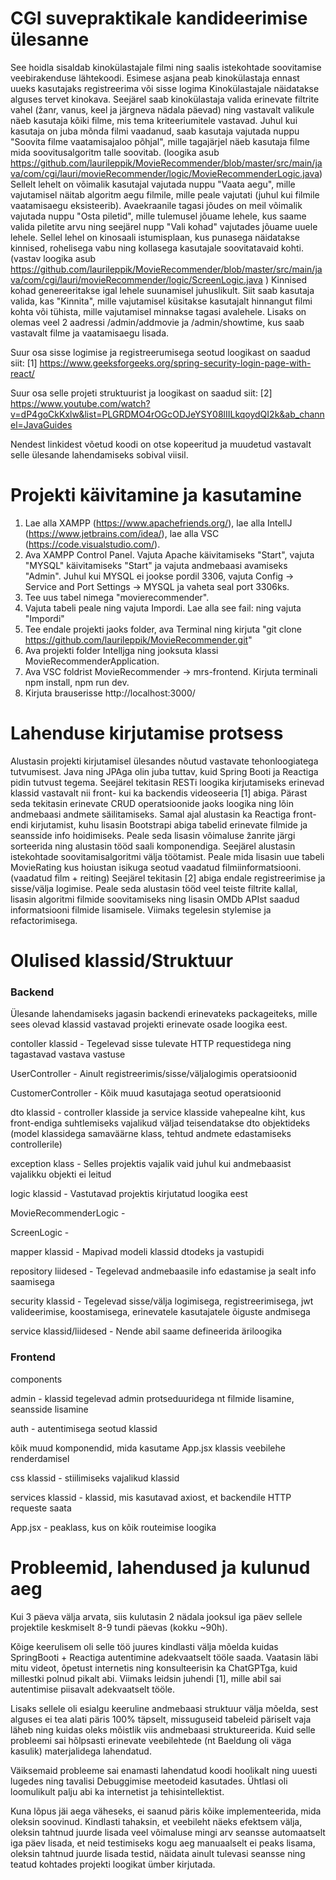 # CGI suvepraktikale kandideerimise ülesanne
See hoidla sisaldab kinokülastajale filmi ning saalis istekohtade soovitamise veebirakenduse lähtekoodi. Esimese asjana peab kinokülastaja ennast uueks kasutajaks registreerima või sisse logima Kinokülastajale näidatakse alguses tervet kinokava.
Seejärel saab kinokülastaja valida erinevate filtrite vahel (žanr, vanus, keel ja järgneva nädala päevad) ning vastavalt valikule näeb kasutaja kõiki filme, mis tema kriteeriumitele vastavad. Juhul kui kasutaja on juba mõnda filmi vaadanud, saab
kasutaja vajutada nuppu "Soovita filme vaatamisajaloo põhjal", mille tagajärjel näeb kasutaja filme mida soovitusalgoritm talle soovitab. (loogika asub https://github.com/laurileppik/MovieRecommender/blob/master/src/main/java/com/cgi/lauri/movieRecommender/logic/MovieRecommenderLogic.java)
Sellelt lehelt on võimalik kasutajal vajutada nuppu "Vaata aegu", mille vajutamisel näitab algoritm aegu filmile, mille peale vajutati (juhul kui filmile vaatamisaegu eksisteerib). Avaekraanile tagasi jõudes on meil võimalik vajutada nuppu 
"Osta piletid", mille tulemusel jõuame lehele, kus saame valida piletite arvu ning seejärel nupp "Vali kohad" vajutades jõuame uuele lehele. Sellel lehel on kinosaali istumisplaan, kus punasega näidatakse kinnised, rohelisega vabu ning kollasega
kasutajale soovitatavaid kohti. (vastav loogika asub https://github.com/laurileppik/MovieRecommender/blob/master/src/main/java/com/cgi/lauri/movieRecommender/logic/ScreenLogic.java ) Kinnised kohad genereeritakse igal lehele suunamisel juhuslikult. Siit saab kasutaja valida, kas "Kinnita", mille vajutamisel küsitakse kasutajalt hinnangut filmi kohta või tühista, mille vajutamisel minnakse tagasi
avalehele. Lisaks on olemas veel 2 aadressi /admin/addmovie ja /admin/showtime, kus saab vastavalt filme ja vaatamisaegu lisada.

Suur osa sisse logimise ja registreerumisega seotud loogikast on saadud siit: [1] https://www.geeksforgeeks.org/spring-security-login-page-with-react/

Suur osa selle projeti struktuurist ja loogikast on saadud siit: [2] https://www.youtube.com/watch?v=dP4goCkKxlw&list=PLGRDMO4rOGcODJeYSY08lIILkqoydQI2k&ab_channel=JavaGuides

Nendest linkidest võetud koodi on otse kopeeritud ja muudetud vastavalt selle ülesande lahendamiseks sobival viisil.

# Projekti käivitamine ja kasutamine
1) Lae alla XAMPP (https://www.apachefriends.org/), lae alla IntellJ (https://www.jetbrains.com/idea/), lae alla VSC (https://code.visualstudio.com/). 
2) Ava XAMPP Control Panel. Vajuta Apache käivitamiseks "Start", vajuta "MYSQL" käivitamiseks "Start" ja vajuta andmebaasi avamiseks "Admin". Juhul kui MYSQL ei jookse pordil 3306, vajuta Config -> Service and Port Settings -> MYSQL
ja vaheta seal port 3306ks.
3) Tee uus tabel nimega "movierecommender". 
4) Vajuta tabeli peale ning vajuta Impordi. Lae alla see fail: ning vajuta "Impordi"
5) Tee endale projekti jaoks folder, ava Terminal ning kirjuta "git clone https://github.com/laurileppik/MovieRecommender.git"
6) Ava projekti folder Intelljga ning jooksuta klassi MovieRecommenderApplication.
7) Ava VSC foldrist MovieRecommender -> mrs-frontend. Kirjuta terminali npm install, npm run dev.
8) Kirjuta brauserisse http://localhost:3000/

# Lahenduse kirjutamise protsess
Alustasin projekti kirjutamisel ülesandes nõutud vastavate tehonloogiatega tutvumisest. Java ning JPAga olin juba tuttav, kuid Spring Booti ja Reactiga pidin tutvust tegema. Seejärel tekitasin RESTi loogika kirjutamiseks erinevad klassid vastavalt
nii front- kui ka backendis videoseeria [1] abiga. Pärast seda tekitasin erinevate CRUD operatsioonide jaoks loogika ning lõin andmebaasi andmete säilitamiseks. Samal ajal alustasin ka Reactiga front-endi kirjutamist, kuhu lisasin Bootstrapi abiga
tabelid erinevate filmide ja seansside info hoidimiseks. Peale seda lisasin võimaluse žanrite järgi sorteerida ning alustasin tööd saali komponendiga. Seejärel alustasin istekohtade soovitamisalgoritmi välja töötamist. Peale mida lisasin uue tabeli MovieRating
kus hoiustan isikuga seotud vaadatud filmiinformatsiooni. (vaadatud film + reiting) Seejärel tekitasin [2] abiga endale registreerimise ja sisse/välja logimise. Peale seda alustasin tööd veel teiste filtrite kallal, lisasin algoritmi filmide soovitamiseks
ning lisasin OMDb APIst saadud informatsiooni filmide lisamisele. Viimaks tegelesin stylemise ja refactorimisega.

# Olulised klassid/Struktuur
### Backend
Ülesande lahendamiseks jagasin backendi erinevateks packageiteks, mille sees olevad klassid vastavad projekti erinevate osade loogika eest. 

contoller klassid - Tegelevad sisse tulevate HTTP requestidega ning tagastavad vastava vastuse

  UserController - Ainult registreerimis/sisse/väljalogimis operatsioonid
  
  CustomerController - Kõik muud kasutajaga seotud operatsioonid

dto klassid - controller klasside ja service klasside vahepealne kiht, kus front-endiga suhtlemiseks vajalikud väljad teisendatakse dto objektideks (model klassidega samaväärne klass, tehtud andmete edastamiseks controllerile)

exception klass - Selles projektis vajalik vaid juhul kui andmebaasist vajalikku objekti ei leitud

logic klassid - Vastutavad projektis kirjutatud loogika eest

  MovieRecommenderLogic - 
  
  ScreenLogic - 

mapper klassid - Mapivad modeli klassid dtodeks ja vastupidi

repository liidesed - Tegelevad andmebaasile info edastamise ja sealt info saamisega

security klassid - Tegelevad sisse/välja logimisega, registreerimisega, jwt valideerimise, koostamisega, erinevatele kasutajatele õiguste andmisega

service klassid/liidesed - Nende abil saame defineerida äriloogika
### Frontend
components

  admin - klassid tegelevad admin protseduuridega nt filmide lisamine, seansside lisamine

  auth - autentimisega seotud klassid

  kõik muud komponendid, mida kasutame App.jsx klassis veebilehe renderdamisel

css klassid - stiilimiseks vajalikud klassid

services klassid - klassid, mis kasutavad axiost, et backendile HTTP requeste saata

App.jsx - peaklass, kus on kõik routeimise loogika

# Probleemid, lahendused ja kulunud aeg
Kui 3 päeva välja arvata, siis kulutasin 2 nädala jooksul iga päev sellele projektile keskmiselt 8-9 tundi päevas (kokku ~90h).

Kõige keerulisem oli selle töö juures kindlasti välja mõelda kuidas SpringBooti + Reactiga autentimine adekvaatselt tööle saada. Vaatasin läbi mitu videot, õpetust internetis ning konsulteerisin ka ChatGPTga, kuid millestki polnud pikalt abi.
Viimaks leidsin juhendi [1], mille abil sai autentimise piisavalt adekvaatselt tööle.

Lisaks sellele oli esialgu keeruline andmebaasi struktuur välja mõelda, sest alguses ei tea alati päris 100% täpselt, missuguseid tabeleid päriselt vaja läheb ning kuidas oleks mõistlik viis andmebaasi struktureerida. Kuid selle probleemi sai
hõlpsasti erinevate veebilehtede (nt Baeldung oli väga kasulik) materjalidega lahendatud.

Väiksemaid probleeme sai enamasti lahendatud koodi hoolikalt ning uuesti lugedes ning tavalisi Debuggimise meetodeid kasutades. Ühtlasi oli loomulikult palju abi ka internetist ja tehisintellektist.

Kuna lõpus jäi aega väheseks, ei saanud päris kõike implementeerida, mida oleksin soovinud. Kindlasti tahaksin, et veebileht näeks efektsem välja, oleksin tahtnud juurde lisada veel võimaluse mingi arv seansse automaatselt iga päev lisada, et 
neid testimiseks kogu aeg manuaalselt ei peaks lisama, oleksin tahtnud juurde lisada testid, näidata ainult tulevasi seansse ning teatud kohtades projekti loogikat ümber kirjutada. 

